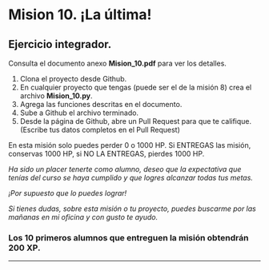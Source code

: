 # Mision 10. ¡La última!
## Ejercicio integrador.


Consulta el documento anexo **Mision_10.pdf** para ver los detalles.


1. Clona el proyecto desde Github.
2. En cualquier proyecto que tengas (puede ser el de la misión 8) crea el archivo **Mision_10.py**.
3. Agrega las funciones descritas en el documento.
4. Sube a Github el archivo terminado.
5. Desde la página de Github, abre un Pull Request para que te califique. (Escribe tus datos completos en el Pull Request)

En esta misión solo puedes perder 0 o 1000 HP. Si ENTREGAS las misión, conservas 1000 HP, si NO LA ENTREGAS, pierdes 1000 HP.

*Ha sido un placer tenerte como alumno, deseo que la expectativa que tenías del curso se haya cumplido y que logres alcanzar todas tus metas.*

_¡Por supuesto que lo puedes lograr!_

*Si tienes dudas, sobre esta misión o tu proyecto, puedes buscarme por las mañanas en mi oficina y con gusto te ayudo.*

### Los 10 primeros alumnos que entreguen la misión obtendrán **200 XP**.

***
